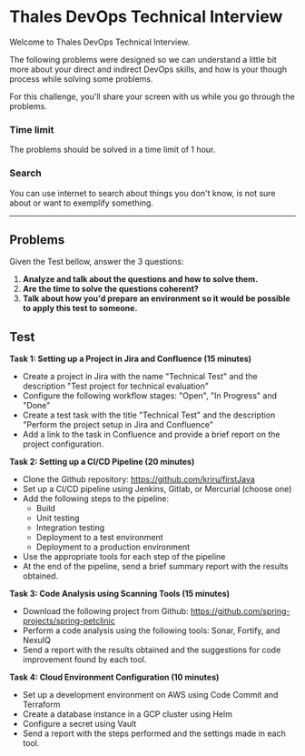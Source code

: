 # Thales DevOps Technical Interview

Welcome to Thales DevOps Technical Interview. 

The following problems were designed so we can understand a little bit more about your direct and indirect DevOps skills, and how is your though process while solving some problems.

For this challenge, you'll share your screen with us while you go through the problems.

### Time limit

The problems should be solved in a time limit of 1 hour.

### Search

You can use internet to search about things you don't know, is not sure about or want to exemplify something.

---

## Problems

Given the Test bellow, answer the 3 questions:

1. **Analyze and talk about the questions and how to solve them.**
2. **Are the time to solve the questions coherent?**
3. **Talk about how you'd prepare an environment so it would be possible to apply this test to someone.**


## Test

**Task 1: Setting up a Project in Jira and Confluence (15 minutes)**

- Create a project in Jira with the name "Technical Test" and the description "Test project for technical evaluation"
- Configure the following workflow stages: "Open", "In Progress" and "Done"
- Create a test task with the title "Technical Test" and the description "Perform the project setup in Jira and Confluence"
- Add a link to the task in Confluence and provide a brief report on the project configuration.

**Task 2: Setting up a CI/CD Pipeline (20 minutes)**

- Clone the Github repository: https://github.com/kriru/firstJava 
- Set up a CI/CD pipeline using Jenkins, Gitlab, or Mercurial (choose one)
- Add the following steps to the pipeline:
  - Build
  - Unit testing
  - Integration testing
  - Deployment to a test environment
  - Deployment to a production environment
- Use the appropriate tools for each step of the pipeline
- At the end of the pipeline, send a brief summary report with the results obtained.

**Task 3: Code Analysis using Scanning Tools (15 minutes)**

- Download the following project from Github: https://github.com/spring-projects/spring-petclinic
- Perform a code analysis using the following tools: Sonar, Fortify, and NexuIQ
- Send a report with the results obtained and the suggestions for code improvement found by each tool.

**Task 4: Cloud Environment Configuration (10 minutes)**

- Set up a development environment on AWS using Code Commit and Terraform
- Create a database instance in a GCP cluster using Helm
- Configure a secret using Vault
- Send a report with the steps performed and the settings made in each tool.